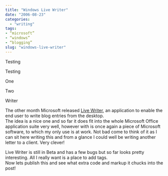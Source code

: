 ```yaml
---
title: "Windows Live Writer"
date: "2006-08-23"
categories: 
  - "writing"
tags:
- “microsoft”
- “windows”
- “blogging”
slug: "windows-live-writer"
---
```


Testing

Testing

One

Two

Writer

The other month Microsoft released [Live Writer][1], an application to enable the end user to write blog entries from the desktop.  
The idea is a nice one and so far it does fit into the whole Microsoft Office application suite very well, however with is once again a piece of Microsoft software, to which my only use is at work. Not bad come to think of it as I can sit here writing this and from a glance I could well be writing another letter to a client. Very clever!

Live Writer is still in Beta and has a few bugs but so far looks pretty interesting. All I really want is a place to add tags.  
Now lets publish this and see what extra code and markup it chucks into the post!

[1]:	https://dev.live.com/blogs/devlive/archive/2006/08/14/44.aspx